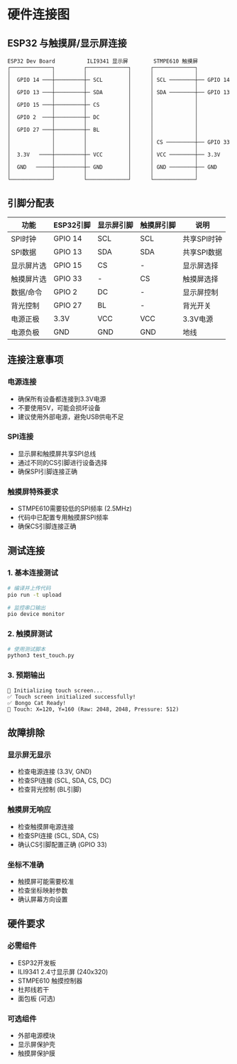 # 硬件连接图

## ESP32 与触摸屏/显示屏连接

```
ESP32 Dev Board          ILI9341 显示屏        STMPE610 触摸屏
┌─────────────┐         ┌─────────────┐      ┌─────────────┐
│             │         │             │      │             │
│  GPIO 14 ───┼─────────┼─ SCL        │      │ SCL ────────┼── GPIO 14
│             │         │             │      │             │
│  GPIO 13 ───┼─────────┼─ SDA        │      │ SDA ────────┼── GPIO 13
│             │         │             │      │             │
│  GPIO 15 ───┼─────────┼─ CS         │      │             │
│             │         │             │      │             │
│  GPIO 2  ───┼─────────┼─ DC         │      │             │
│             │         │             │      │             │
│  GPIO 27 ───┼─────────┼─ BL         │      │             │
│             │         │             │      │             │
│             │         │             │      │ CS ─────────┼── GPIO 33
│             │         │             │      │             │
│  3.3V   ────┼─────────┼─ VCC        │      │ VCC ────────┼── 3.3V
│             │         │             │      │             │
│  GND   ─────┼─────────┼─ GND        │      │ GND ────────┼── GND
│             │         │             │      │             │
└─────────────┘         └─────────────┘      └─────────────┘
```

## 引脚分配表

| 功能 | ESP32引脚 | 显示屏引脚 | 触摸屏引脚 | 说明 |
|------|-----------|------------|------------|------|
| SPI时钟 | GPIO 14 | SCL | SCL | 共享SPI时钟 |
| SPI数据 | GPIO 13 | SDA | SDA | 共享SPI数据 |
| 显示屏片选 | GPIO 15 | CS | - | 显示屏选择 |
| 触摸屏片选 | GPIO 33 | - | CS | 触摸屏选择 |
| 数据/命令 | GPIO 2 | DC | - | 显示屏控制 |
| 背光控制 | GPIO 27 | BL | - | 背光开关 |
| 电源正极 | 3.3V | VCC | VCC | 3.3V电源 |
| 电源负极 | GND | GND | GND | 地线 |

## 连接注意事项

### 电源连接
- 确保所有设备都连接到3.3V电源
- 不要使用5V，可能会损坏设备
- 建议使用外部电源，避免USB供电不足

### SPI连接
- 显示屏和触摸屏共享SPI总线
- 通过不同的CS引脚进行设备选择
- 确保SPI引脚连接正确

### 触摸屏特殊要求
- STMPE610需要较低的SPI频率 (2.5MHz)
- 代码中已配置专用触摸屏SPI频率
- 确保CS引脚连接正确

## 测试连接

### 1. 基本连接测试
```bash
# 编译并上传代码
pio run -t upload

# 监控串口输出
pio device monitor
```

### 2. 触摸屏测试
```bash
# 使用测试脚本
python3 test_touch.py
```

### 3. 预期输出
```
🔘 Initializing touch screen...
✅ Touch screen initialized successfully!
✅ Bongo Cat Ready!
🔘 Touch: X=120, Y=160 (Raw: 2048, 2048, Pressure: 512)
```

## 故障排除

### 显示屏无显示
- 检查电源连接 (3.3V, GND)
- 检查SPI连接 (SCL, SDA, CS, DC)
- 检查背光控制 (BL引脚)

### 触摸屏无响应
- 检查触摸屏电源连接
- 检查SPI连接 (SCL, SDA, CS)
- 确认CS引脚配置正确 (GPIO 33)

### 坐标不准确
- 触摸屏可能需要校准
- 检查坐标映射参数
- 确认屏幕方向设置

## 硬件要求

### 必需组件
- ESP32开发板
- ILI9341 2.4寸显示屏 (240x320)
- STMPE610 触摸控制器
- 杜邦线若干
- 面包板 (可选)

### 可选组件
- 外部电源模块
- 显示屏保护壳
- 触摸屏保护膜

